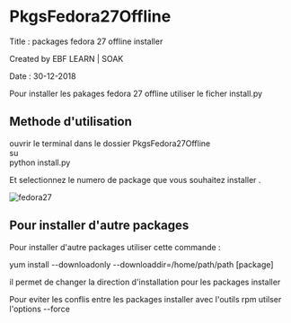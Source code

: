 # PkgsFedora27Offline

Title : packages fedora 27 offline installer 

Created by EBF LEARN | SOAK

Date : 30-12-2018

Pour installer les pakages fedora 27 offline utiliser le ficher install.py

<h2>Methode d'utilisation</h2>

ouvrir le terminal dans le dossier PkgsFedora27Offline <br />
su <br />
python install.py <br />

Et selectionnez le numero de package que vous souhaitez installer .

 <img src="https://www.gulf-up.com/9xmpuzutazn0" alt="fedora27" > 

<h2>Pour installer d'autre packages</h2>

Pour installer d'autre packages utiliser cette commande : 
 
yum install --downloadonly --downloaddir=/home/path/path [package]

il permet de changer la direction d'installation pour les packages installer


Pour eviter les conflis entre les packages installer avec l'outils rpm 
utilser l'options --force 
